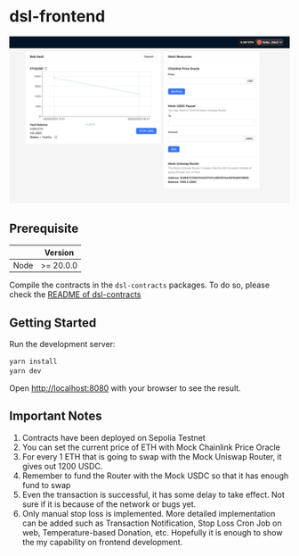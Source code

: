 # dsl-frontend

![](./docs/example.png)

## Prerequisite

|      | Version   |
| ---- | --------- |
| Node | >= 20.0.0 |

Compile the contracts in the `dsl-contracts` packages. To do so, please check the [README of dsl-contracts](../dsl-contracts/README.md)

## Getting Started

Run the development server:

```bash
yarn install
yarn dev
```

Open [http://localhost:8080](http://localhost:8080) with your browser to see the result.

## Important Notes

1. Contracts have been deployed on Sepolia Testnet
2. You can set the current price of ETH with Mock Chainlink Price Oracle
3. For every 1 ETH that is going to swap with the Mock Uniswap Router, it gives out 1200 USDC.
4. Remember to fund the Router with the Mock USDC so that it has enough fund to swap
5. Even the transaction is successful, it has some delay to take effect. Not sure if it is because of the network or bugs yet.
6. Only manual stop loss is implemented. More detailed implementation can be added such as Transaction Notification, Stop Loss Cron Job on web, Temperature-based Donation, etc. Hopefully it is enough to show the my capability on frontend development.
